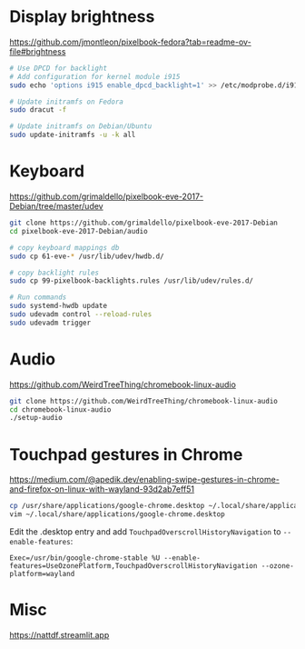 # Display brightness

https://github.com/jmontleon/pixelbook-fedora?tab=readme-ov-file#brightness

```bash
# Use DPCD for backlight
# Add configuration for kernel module i915
sudo echo 'options i915 enable_dpcd_backlight=1' >> /etc/modprobe.d/i915.conf

# Update initramfs on Fedora
sudo dracut -f

# Update initramfs on Debian/Ubuntu
sudo update-initramfs -u -k all
```

# Keyboard

https://github.com/grimaldello/pixelbook-eve-2017-Debian/tree/master/udev

```bash
git clone https://github.com/grimaldello/pixelbook-eve-2017-Debian
cd pixelbook-eve-2017-Debian/audio

# copy keyboard mappings db
sudo cp 61-eve-* /usr/lib/udev/hwdb.d/

# copy backlight rules
sudo cp 99-pixelbook-backlights.rules /usr/lib/udev/rules.d/

# Run commands
sudo systemd-hwdb update
sudo udevadm control --reload-rules
sudo udevadm trigger
```

# Audio

https://github.com/WeirdTreeThing/chromebook-linux-audio

```bash
git clone https://github.com/WeirdTreeThing/chromebook-linux-audio
cd chromebook-linux-audio
./setup-audio
```

# Touchpad gestures in Chrome

https://medium.com/@apedik.dev/enabling-swipe-gestures-in-chrome-and-firefox-on-linux-with-wayland-93d2ab7eff51

```bash
cp /usr/share/applications/google-chrome.desktop ~/.local/share/applications/
vim ~/.local/share/applications/google-chrome.desktop
```

Edit the .desktop entry and add `TouchpadOverscrollHistoryNavigation` to `--enable-features`:
```
Exec=/usr/bin/google-chrome-stable %U --enable-features=UseOzonePlatform,TouchpadOverscrollHistoryNavigation --ozone-platform=wayland
```

# Misc

https://nattdf.streamlit.app
